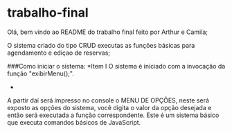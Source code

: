 # trabalho-final
Olá, bem vindo ao README do trabalho final feito por Arthur e Camila;

O sistema criado do tipo CRUD executas as funções básicas para agendamento e ediçao de reservas;

###Como iniciar o sistema:
*Item I
O sistema é iniciado com a invocação da função "exibirMenu();".

*
A partir daí será impresso no console o MENU DE OPÇÕES, neste será exposto as opções do sistema, você digita o valor da opção desejada e então será executada a função correspondente.
Este é um sistema básico que executa comandos básicos de JavaScript.

